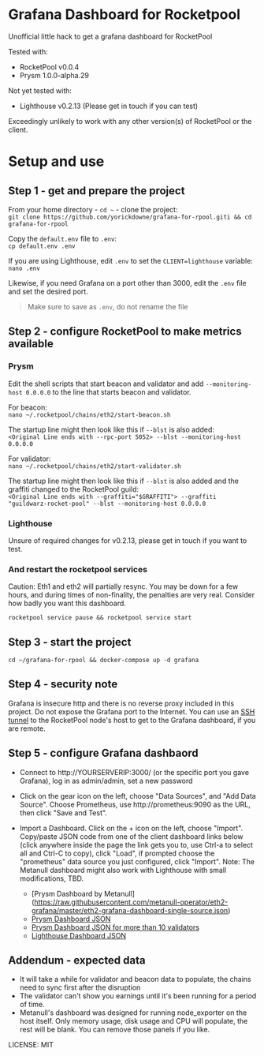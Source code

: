 # Grafana Dashboard for Rocketpool
Unofficial little hack to get a grafana dashboard for RocketPool

Tested with:
- RocketPool v0.0.4
- Prysm 1.0.0-alpha.29

Not yet tested with:
- Lighthouse v0.2.13 (Please get in touch if you can test)

Exceedingly unlikely to work with any other version(s) of RocketPool or the client.

# Setup and use

## Step 1 - get and prepare the project

From your home directory - `cd ~` - clone the project:<br />
`git clone https://github.com/yorickdowne/grafana-for-rpool.giti && cd grafana-for-rpool`

Copy the `default.env` file to `.env`:<br />
`cp default.env .env`

If you are using Lighthouse, edit `.env` to set the `CLIENT=lighthouse` variable:
`nano .env`

Likewise, if you need Grafana on a port other than 3000, edit the `.env` file and set
the desired port.

> Make sure to save as `.env`, do not rename the file

## Step 2 - configure RocketPool to make metrics available

### Prysm

Edit the shell scripts that start beacon and validator and add `--monitoring-host 0.0.0.0` to the line that starts beacon and validator.

For beacon:<br />
`nano ~/.rocketpool/chains/eth2/start-beacon.sh`

The startup line might then look like this if `--blst` is also added:<br />
`<Original Line ends with --rpc-port 5052> --blst --monitoring-host 0.0.0.0`

For validator:<br />
`nano ~/.rocketpool/chains/eth2/start-validator.sh`

The startup line might then look like this if `--blst` is also added and the graffiti changed to the RocketPool guild:<br />
`<Original Line ends with --graffiti="$GRAFFITI"> --graffiti "guildwarz-rocket-pool" --blst --monitoring-host 0.0.0.0`

### Lighthouse

Unsure of required changes for v0.2.13, please get in touch if you want to test.

### And restart the rocketpool services

Caution: Eth1 and eth2 will partially resync. You may be down for a few hours, and during times of non-finality, the penalties
are very real. Consider how badly you want this dashboard.

`rocketpool service pause && rocketpool service start`

## Step 3 - start the project

`cd ~/grafana-for-rpool && docker-compose up -d grafana`

## Step 4 - security note

Grafana is insecure http and there is no reverse proxy included in this project. Do not expose the Grafana port to the Internet. You
can use an [SSH tunnel](https://www.howtogeek.com/168145/how-to-use-ssh-tunneling/) to the RocketPool node's host to get to the Grafana dashboard, if you are remote.

## Step 5 - configure Grafana dashbaord

* Connect to http://YOURSERVERIP:3000/ (or the specific port you gave Grafana), log in as admin/admin, set a new password

* Click on the gear icon on the left, choose "Data Sources", and "Add Data Source". Choose Prometheus, use http://prometheus:9090 as the URL, then click "Save and Test".

* Import a Dashboard. Click on the + icon on the left, choose "Import". Copy/paste JSON code from one of the client dashboard links below (click anywhere inside the page the link gets you to, use Ctrl-a to select all and Ctrl-C to copy), click "Load", if prompted choose the "prometheus" data source you just configured, click "Import". Note: The Metanull dashboard might also work with Lighthouse with small modifications, TBD.

  * [Prysm Dashboard by Metanull] (https://raw.githubusercontent.com/metanull-operator/eth2-grafana/master/eth2-grafana-dashboard-single-source.json)
  * [Prysm Dashboard JSON](https://raw.githubusercontent.com/GuillaumeMiralles/prysm-grafana-dashboard/master/less_10_validators.json)
  * [Prysm Dashboard JSON for more than 10 validators](https://raw.githubusercontent.com/GuillaumeMiralles/prysm-grafana-dashboard/master/more_10_validators.json)
  * [Lighthouse Dashboard JSON](https://raw.githubusercontent.com/sigp/lighthouse-metrics/master/dashboards/Summary.json)

## Addendum - expected data

- It will take a while for validator and beacon data to populate, the chains need to sync first after the disruption
- The validator can't show you earnings until it's been running for a period of time.
- Metanull's dashboard was designed for running node_exporter on the host itself. Only memory usage, disk usage and CPU will populate, the rest will be blank. You can remove those panels if you like.


LICENSE: MIT
